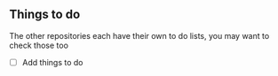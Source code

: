 ## Things to do
The other repositories each have their own to do lists, you may want to check those too
* [ ] Add things to do

